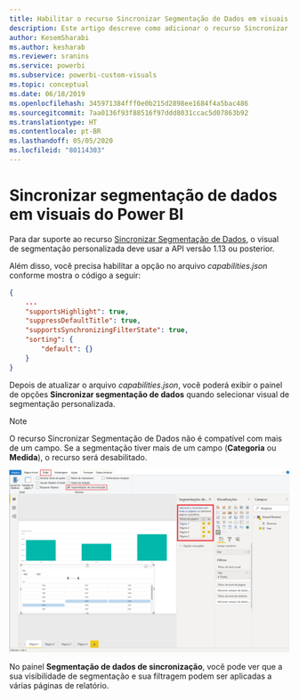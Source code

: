 ```yaml
---
title: Habilitar o recurso Sincronizar Segmentação de Dados em visuais do Power BI
description: Este artigo descreve como adicionar o recurso Sincronizar Segmentação de Dados a visuais do Power BI.
author: KesemSharabi
ms.author: kesharab
ms.reviewer: sranins
ms.service: powerbi
ms.subservice: powerbi-custom-visuals
ms.topic: conceptual
ms.date: 06/18/2019
ms.openlocfilehash: 345971384fff0e0b215d2898ee1684f4a5bac486
ms.sourcegitcommit: 7aa0136f93f88516f97ddd8031ccac5d07863b92
ms.translationtype: HT
ms.contentlocale: pt-BR
ms.lasthandoff: 05/05/2020
ms.locfileid: "80114303"
---
```

# <a name="sync-slicers-in-power-bi-visuals"></a>Sincronizar segmentação de dados em visuais do Power BI

Para dar suporte ao recurso [Sincronizar Segmentação de Dados](https://docs.microsoft.com/power-bi/desktop-slicers), o visual de segmentação personalizada deve usar a API versão 1.13 ou posterior.

Além disso, você precisa habilitar a opção no arquivo *capabilities.json* conforme mostra o código a seguir:

```json
{
    ...
    "supportsHighlight": true,
    "suppressDefaultTitle": true,
    "supportsSynchronizingFilterState": true,
    "sorting": {
        "default": {}
    }
}
```

Depois de atualizar o arquivo *capabilities.json*, você poderá exibir o painel de opções **Sincronizar segmentação de dados** quando selecionar visual de segmentação personalizada.

> [!NOTE]
> O recurso Sincronizar Segmentação de Dados não é compatível com mais de um campo. Se a segmentação tiver mais de um campo (**Categoria** ou **Medida**), o recurso será desabilitado.

![O painel "Segmentações de dados de sincronização"](media/enable-sync-slicers/sync-slicers-panel.png)

No painel **Segmentação de dados de sincronização**, você pode ver que a sua visibilidade de segmentação e sua filtragem podem ser aplicadas a várias páginas de relatório.
